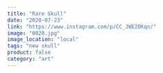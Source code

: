 ```yaml
---
title: "Rare Skull"
date: "2020-07-23"
link: "https://www.instagram.com/p/CC_JWE2DKqn/"
image: "0020.jpg"
image_location: "local"
tags: "new skull"
product: false
category: "art"
---
```

